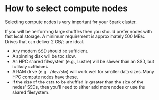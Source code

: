 # How to select compute nodes
Selecting compute nodes is very important for your Spark cluster.

If you will be performing large shuffles then you should prefer nodes with fast local
storage. A minimum requirement is approximately 500 MB/s. Drives that can deliver 2 GB/s
are ideal.

- Any modern SSD should be sufficient.
- A spinning disk will be too slow.
- An HPC shared filesystem (e.g., Lustre) will be slower than an SSD, but is likely sufficient.
- A RAM drive (e.g., `/dev/shm`) will work well for smaller data sizes. Many HPC compute nodes have these.
- If the size of the data to be shuffled is greater than the size of the nodes' SSDs, then
you'll need to either add more nodes or use the shared filesystem.
